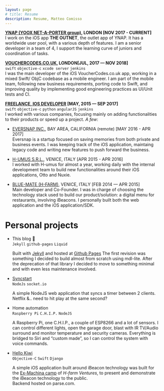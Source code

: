 ```yaml
---
layout: page
# title: Resume
description: Resume, Matteo Comisso
---
```


<!-- # Working experience -->

**[YNAP (YOOX NET-A-PORTER group)](https://theoutnet.com), LONDON [NOV 2017 - CURRENT]**  
I work on the iOS app **THE OUTNET**, the outlet app of YNAP. It has a worldwide user pool, with a various depth of features. I am a senior developer in a team of 4, I support the learning curve of juniors and coordination of tasks.

**[VOUCHERCODES.CO.UK](https://vouchercodes.co.uk), LONDON[JUL, 2017 — NOV 2018]**  
`swift` `objective-c` `xcode server` `jenkins`  
I was the main developer of the iOS VoucherCodes.co.uk app, working in a mixed Swift/ ObjC codebase as a mobile engineer. I am part of the mobile team, following new business requirements, porting code to Swift, and improving quality by implementing good engineering practices as UI/Unit tests and CI.

**[FREELANCE, IOS DEVELOPER]() [MAY, 2015 — SEP 2017]**  
`swift` `objective-c` `python` `angularJS` `jenkins`   
I worked with various companies, focusing mainly on adding functionalities to their products or speed up a project. _A few_:

- [EVERSNAP INC.](https://eversnappro.com), BAY AREA, CALIFORNIA (remote) [MAY 2016 - APR 2017]  
 Eversnap is a startup focused on saving memories from both private and business events. I was keeping track of the iOS application, maintaing legacy code and writing new features to push forward the business.

- [H-UMUS S.R.L.](http://h-umus.it), VENICE, ITALY [APR 2015 - APR 2016]  
 I worked with H-umus for almost a year, working daily with the internal development team to build new functionalities around their iOS applications, Otto and Nuxie.

- [BLUE-MATE (H-FARM)](http://h-farm.com), VENICE, ITALY [FEB 2014 — APR 2015]  
 Main developer and Co-Founder. I was in charge of choosing the technology stack used to build our product/solution: a digital menu for restaurants, involving iBeacons. I personally built both the web application and the iOS application/SDK.

# Personal projects

- This blog :tada:  
  `Jekyll` `github-pages` `Liquid`

  Built with [Jekyll](http://jekyllrb.com/) and hosted at [Github Pages](https://pages.github.com/)
  The first revision was something I decided to build almost from scratch using mdl-lite. After the deprecation of that library I decided to move to something minimal and with even less maintenance involved.

- [Syncstart](http://syncstart.herokuapp.com)  
  `NodeJs` `socket.io`  

  A simple NodeJS web application that syncs a timer between 2 clients.  
  Netflix &.. need to hit play at the same second?

- Home automation  
  `Raspberry Pi` `C.H.I.P.` `NodeJS`

  A Raspberry Pi, one C.H.I.P., a couple of ESP8266 and a lot of sensors. I can control different lights, open the garage door, blast with IR TV/Audio surround and monitor temperature and security cameras. Everything is bridged to Siri and “custom made”, so I can control the system with voice commands.

- [Hello Kiwi](https://github.com/mcomisso/hellokiwi)  
  `Objective-C` `Swift` `Django`

  A simple iOS application built around iBeacon technology was built for the [Ex-Machina camp](http://www.h-farm.com/porsche-italia-lancia-il-progetto-ex-machina/) of _H-farm Ventures_, to present and demonstrate the iBeacon technology to the public.  
  Backend hosted on parse.com.